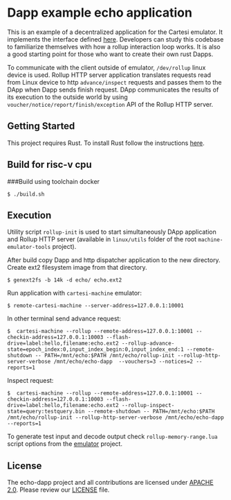 # Dapp example echo application

This is an example of a decentralized application for the Cartesi emulator. It implements the interface defined [here](https://github.com/cartesi/rollups/blob/develop/openapi/dapp.yaml).
Developers can study this codebase to familiarize themselves with how a rollup interaction loop works.
It is also a good starting point for those who want to create their own rust Dapps.

To communicate with the client outside of emulator, `/dev/rollup` linux device is used. Rollup HTTP server application translates requests read from Linux device to http `advance/inspect` requests and passes them to the DApp when Dapp sends finish request. DApp communicates the results of its execution to the outside world by using `voucher/notice/report/finish/exception` API of the Rollup HTTP server.

## Getting Started

This project requires Rust.
To install Rust follow the instructions [here](https://www.rust-lang.org/tools/install).


## Build for risc-v cpu

###Build using toolchain docker
```shell
$ ./build.sh
```

## Execution 

Utility script `rollup-init`  is used to start simultaneously DApp application and  Rollup HTTP server (available in `linux/utils` folder of the root `machine-emulator-tools` project).

After build copy Dapp and http dispatcher application to the new directory. Create ext2 filesystem image from that directory.

```shell
$ genext2fs -b 14k -d echo/ echo.ext2
```

Run application with `cartesi-machine` emulator:
```shell
$ remote-cartesi-machine --server-address=127.0.0.1:10001
```
In other terminal send advance request:
```shell
$  cartesi-machine --rollup --remote-address=127.0.0.1:10001 --checkin-address=127.0.0.1:10003 --flash-drive=label:hello,filename:echo.ext2 --rollup-advance-state=epoch_index:0,input_index_begin:0,input_index_end:1 --remote-shutdown -- PATH=/mnt/echo:$PATH /mnt/echo/rollup-init --rollup-http-server-verbose /mnt/echo/echo-dapp  --vouchers=3 --notices=2 --reports=1
```

Inspect request:
```shell
$  cartesi-machine --rollup --remote-address=127.0.0.1:10001 --checkin-address=127.0.0.1:10003 --flash-drive=label:hello,filename:echo.ext2 --rollup-inspect-state=query:testquery.bin --remote-shutdown -- PATH=/mnt/echo:$PATH /mnt/echo/rollup-init --rollup-http-server-verbose /mnt/echo/echo-dapp --reports=1
```

To generate test input and decode output check `rollup-memory-range.lua` script options from the [emulator](https://github.com/cartesi/machine-emulator) project. 


## License

The echo-dapp project and all contributions are licensed under
[APACHE 2.0](https://www.apache.org/licenses/LICENSE-2.0). Please review our [LICENSE](LICENSE) file.

